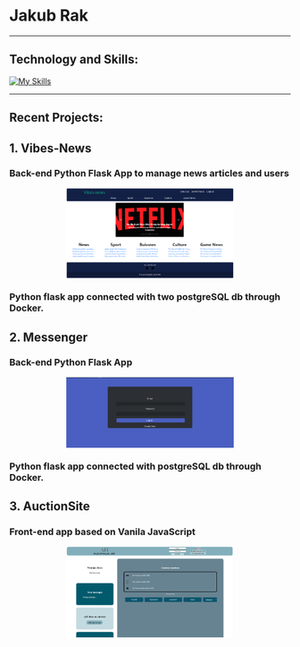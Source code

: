 # Jakub Rak
___
## Technology and Skills:
[![My Skills](https://skillicons.dev/icons?i=py,flask,selenium,webpack,docker,js,jquery,css,bootstrap,html,cpp,vscode)](https://skillicons.dev)

---
## Recent Projects:
## 1. Vibes-News
### Back-end Python Flask App to manage news articles and users
<a href="https://github.com/JakubRak1/Vibes-News">
    <img src="pics/Vibes_News.PNG" alt="Vibes-News" title="Vibes-News" style="display: flex; margin: 0 auto; max-width: 300px;">
</a>

### Python flask app connected with two postgreSQL db through Docker.

## 2. Messenger
### Back-end Python Flask App 
<a href="https://github.com/JakubRak1/Messenger">
    <img src="pics/Messenger.PNG" alt="Messenger" title="Messenger" style="display: flex; margin: 0 auto; max-width: 300px;">
</a>

### Python flask app connected with postgreSQL db through Docker.
## 3. AuctionSite
### Front-end app based on Vanila JavaScript
<a href=https://github.com/JakubRak1/auctionSite>
    <img src="pics/Auction Site.PNG" alt="Auction Site" title="Auction Site" style="display: flex; margin: 0 auto; max-width: 300px;">
</a>
